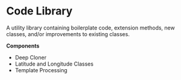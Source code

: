 # Code Library
A utility library containing boilerplate code, extension methods, new classes, and/or improvements to existing classes.

**Components**

 - Deep Cloner
 - Latitude and Longitude Classes
 - Template Processing
